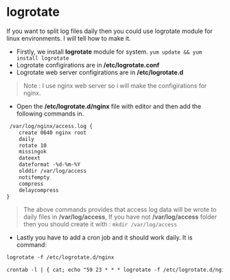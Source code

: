 # logrotate
If you want to split log files daily then you could use logrotate module for linux environments. I will tell how to make it.

- Firstly, we install **logrotate** module for system.
```yum update && yum install logrotate```
- Logrotate configirations are in **/etc/logrotate.conf**
- Logrotate web server configirations are in **/etc/logrotate.d**
> Note : I use nginx web server so i will make the configirations for nginx.
- Open the **/etc/logrotate.d/nginx** file with editor and then add the following commands in.
```html
 /var/log/nginx/access.log {
    create 0640 nginx root
    daily
    rotate 10
    missingok
    dateext
    dateformat -%d-%m-%Y
    olddir /var/log/access
    notifempty
    compress
    delaycompress
}
```
> The above commands provides that access log data will be wrote to daily files in **/var/log/access**, If you have not **/var/log/access** folder then you should create it with : ``mkdir /var/log/access``
- Lastly you have to add a cron job and it should work daily. It is command:
```html
logrotate -f /etc/logrotate.d/nginx
```
```html 
crontab -l | { cat; echo "59 23 * * * logrotate -f /etc/logrotate.d/nginx >> /dev/null 2>&1"; } | crontab -
```
